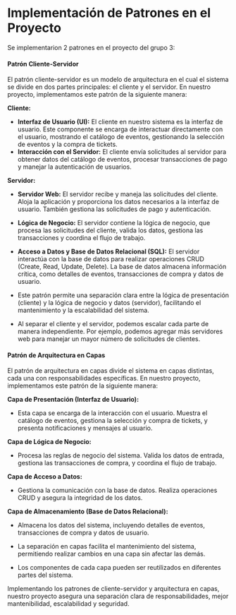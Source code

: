 # Implementación de Patrones en el Proyecto
Se implementarion 2 patrones en el proyecto del grupo 3: 
#### Patrón Cliente-Servidor

El patrón cliente-servidor es un modelo de arquitectura en el cual el sistema se divide en dos partes principales: el cliente y el servidor. En nuestro proyecto, implementamos este patrón de la siguiente manera:

**Cliente:**

- **Interfaz de Usuario (UI):** El cliente en nuestro sistema es la interfaz de usuario. Este componente se encarga de interactuar directamente con el usuario, mostrando el catálogo de eventos, gestionando la selección de eventos y la compra de tickets.
- **Interacción con el Servidor:** El cliente envía solicitudes al servidor para obtener datos del catálogo de eventos, procesar transacciones de pago y manejar la autenticación de usuarios.

**Servidor:**

- **Servidor Web:** El servidor recibe y maneja las solicitudes del cliente. Aloja la aplicación y proporciona los datos necesarios a la interfaz de usuario. También gestiona las solicitudes de pago y autenticación.
- **Lógica de Negocio:** El servidor contiene la lógica de negocio, que procesa las solicitudes del cliente, valida los datos, gestiona las transacciones y coordina el flujo de trabajo.
- **Acceso a Datos y Base de Datos Relacional (SQL):** El servidor interactúa con la base de datos para realizar operaciones CRUD (Create, Read, Update, Delete). La base de datos almacena información crítica, como detalles de eventos, transacciones de compra y datos de usuario.

- Este patrón permite una separación clara entre la lógica de presentación (cliente) y la lógica de negocio y datos (servidor), facilitando el mantenimiento y la escalabilidad del sistema.
- Al separar el cliente y el servidor, podemos escalar cada parte de manera independiente. Por ejemplo, podemos agregar más servidores web para manejar un mayor número de solicitudes de clientes.


#### Patrón de Arquitectura en Capas

El patrón de arquitectura en capas divide el sistema en capas distintas, cada una con responsabilidades específicas. En nuestro proyecto, implementamos este patrón de la siguiente manera:

**Capa de Presentación (Interfaz de Usuario):**
- Esta capa se encarga de la interacción con el usuario. Muestra el catálogo de eventos, gestiona la selección y compra de tickets, y presenta notificaciones y mensajes al usuario.

**Capa de Lógica de Negocio:**
- Procesa las reglas de negocio del sistema. Valida los datos de entrada, gestiona las transacciones de compra, y coordina el flujo de trabajo.

**Capa de Acceso a Datos:**
- Gestiona la comunicación con la base de datos. Realiza operaciones CRUD y asegura la integridad de los datos.

**Capa de Almacenamiento (Base de Datos Relacional):**
- Almacena los datos del sistema, incluyendo detalles de eventos, transacciones de compra y datos de usuario.

-  La separación en capas facilita el mantenimiento del sistema, permitiendo realizar cambios en una capa sin afectar las demás.
- Los componentes de cada capa pueden ser reutilizados en diferentes partes del sistema. 

Implementando los patrones de cliente-servidor y arquitectura en capas, nuestro proyecto asegura una separación clara de responsabilidades, mejor mantenibilidad, escalabilidad y seguridad. 